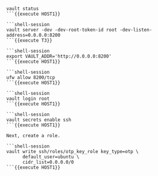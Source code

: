 ```shell-session
vault status
```{{execute HOST1}}

```shell-session
vault server -dev -dev-root-token-id root -dev-listen-address=0.0.0.0:8200
```{{execute T3}}

```shell-session
export VAULT_ADDR='http://0.0.0.0:8200'
```{{execute HOST1}}

```shell-session
ufw allow 8200/tcp
```{{execute HOST1}}

```shell-session
vault login root
```{{execute HOST1}}

```shell-session
vault secrets enable ssh
```{{execute HOST1}}

Next, create a role.

```shell-session
vault write ssh/roles/otp_key_role key_type=otp \
      default_user=ubuntu \
      cidr_list=0.0.0.0/0
```{{execute HOST1}}

